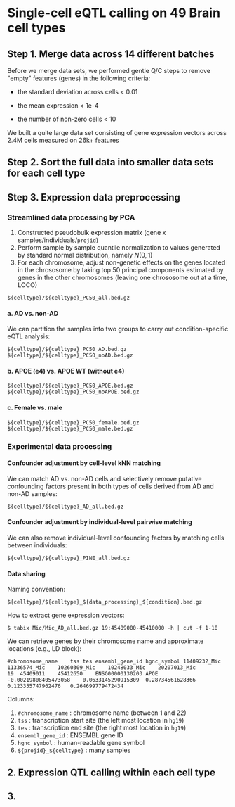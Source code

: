 # Single-cell eQTL calling on 49 Brain cell types

## Step 1. Merge data across 14 different batches

Before we merge data sets, we performed gentle Q/C steps to remove "empty" features (genes) in the following criteria:

- the standard deviation across cells $<$ 0.01

- the mean expression $<$ 1e-4

- the number of non-zero cells $<$ 10

We built a quite large data set consisting of gene expression vectors across 2.4M cells measured on 26k+ features

## Step 2. Sort the full data into smaller data sets for each cell type



## Step 3. Expression data preprocessing

### Streamlined data processing by PCA

1. Constructed pseudobulk expression matrix (gene x samples/individuals/`projid`)
2. Perform sample by sample quantile normalization to values generated by standard normal distribution, namely $N(0,1)$
3. For each chromosome, adjust non-genetic effects on the genes located in the chrososome by taking top 50 principal components estimated by genes in the other chromosomes (leaving one chrososome out at a time, LOCO)

`${celltype}/${celltype}_PC50_all.bed.gz`

#### a. AD vs. non-AD

We can partition the samples into two groups to carry out condition-specific eQTL analysis:

`${celltype}/${celltype}_PC50_AD.bed.gz`
`${celltype}/${celltype}_PC50_noAD.bed.gz`

#### b. APOE (e4) vs. APOE WT (without e4)

`${celltype}/${celltype}_PC50_APOE.bed.gz`
`${celltype}/${celltype}_PC50_noAPOE.bed.gz`

#### c. Female vs. male

`${celltype}/${celltype}_PC50_female.bed.gz`
`${celltype}/${celltype}_PC50_male.bed.gz`


### Experimental data processing

#### Confounder adjustment by cell-level kNN matching

We can match AD vs. non-AD cells and selectively remove putative confounding factors present in both types of cells derived from AD and non-AD samples:

`${celltype}/${celltype}_AD_all.bed.gz`

#### Confounder adjustment by individual-level pairwise matching

We can also remove individual-level confounding factors by matching cells between individuals:

`${celltype}/${celltype}_PINE_all.bed.gz`


#### Data sharing

Naming convention:

`${celltype}/${celltype}_${data_processing}_${condition}.bed.gz`

How to extract gene expression vectors:

```
$ tabix Mic/Mic_AD_all.bed.gz 19:45409000-45410000 -h | cut -f 1-10
```

We can retrieve genes by their chromosome name and approximate locations (e.g., LD block):

```
#chromosome_name	tss	tes	ensembl_gene_id	hgnc_symbol	11409232_Mic	11336574_Mic	10260309_Mic	10248033_Mic	20207013_Mic
19	45409011	45412650	ENSG00000130203	APOE	-0.00219808405473058	0.0633145290915309	0.28734561628366	0.123355747962476	0.264699779472434
```

Columns:

1. `#chromosome_name` : chromosome name (between 1 and 22)
2. `tss` : transcription start site (the left most location in `hg19`)
3. `tes` : transcription end site (the right most location in `hg19`)
4. `ensembl_gene_id` : ENSEMBL gene ID
5. `hgnc_symbol` : human-readable gene symbol
6. `${projid}_${celltype}` : many samples

## 2. Expression QTL calling within each cell type 


## 3. 

